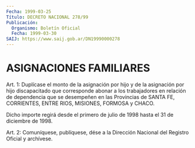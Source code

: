 ```yaml
---
Fecha: 1999-03-25
Título: DECRETO NACIONAL 278/99
Publicación:
  Organismo: Boletín Oficial
  Fecha: 1999-03-30
SAIJ: https://www.saij.gob.ar/DN19990000278
---
```

# ASIGNACIONES FAMILIARES

<a id="1"></a>
Art. 1: Duplícase el monto de la asignación por hijo y de la asignación por  hijo  discapacitado  que  corresponde  abonar a los trabajadores  en relación de dependencia que se desempeñen  en  las Provincias de SANTA FE, CORRIENTES, ENTRE RIOS, MISIONES, FORMOSA y CHACO.

Dicho importe regirá  desde el primero de julio de 1998 hasta el 31 de diciembre de 1998.

<a id="2"></a>
Art. 2: Comuníquese, publíquese,  dése a la Dirección Nacional del Registro Oficial y archívese.